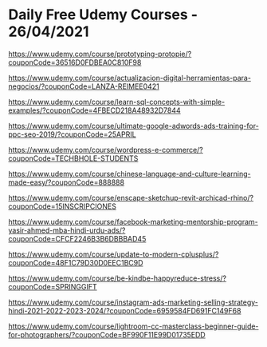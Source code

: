 # Daily Free Udemy Courses - 26/04/2021

https://www.udemy.com/course/prototyping-protopie/?couponCode=36516D0FDBEA0C810F98
https://www.udemy.com/course/actualizacion-digital-herramientas-para-negocios/?couponCode=LANZA-REIMEE0421
https://www.udemy.com/course/learn-sql-concepts-with-simple-examples/?couponCode=4FBECD218A48932D7844
https://www.udemy.com/course/ultimate-google-adwords-ads-training-for-ppc-seo-2019/?couponCode=25APRIL
https://www.udemy.com/course/wordpress-e-commerce/?couponCode=TECHBHOLE-STUDENTS
https://www.udemy.com/course/chinese-language-and-culture-learning-made-easy/?couponCode=888888
https://www.udemy.com/course/enscape-sketchup-revit-archicad-rhino/?couponCode=15INSCRIPCIONES
https://www.udemy.com/course/facebook-marketing-mentorship-program-yasir-ahmed-mba-hindi-urdu-ads/?couponCode=CFCF2246B3B6DBBBAD45
https://www.udemy.com/course/update-to-modern-cplusplus/?couponCode=48F1C79D30D0EEC1BC9D
https://www.udemy.com/course/be-kindbe-happyreduce-stress/?couponCode=SPRINGGIFT
https://www.udemy.com/course/instagram-ads-marketing-selling-strategy-hindi-2021-2022-2023-2024/?couponCode=6959584FD691FC149F68
https://www.udemy.com/course/lightroom-cc-masterclass-beginner-guide-for-photographers/?couponCode=BF990F11E99D01735EDD
